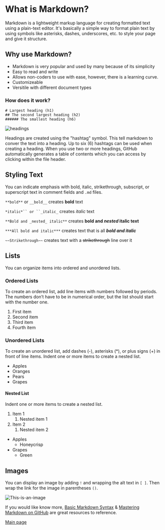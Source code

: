 # What is Markdown?

Markdown is a lightweight markup language for creating formatted text using a plain-text editor. It's basically a simple way to format plain text by using symbols like asterisks, dashes, underscores, etc. to style your page and give it structure.

## Why use Markdown?

+ Markdown is very popular and used by many because of its simplicity
+ Easy to read and write
+ Allows non-coders to use with ease, however, there is a learning curve.
+ Customizeable
+ Versitile with different document types

### **How does it work?**

```
# Largest heading (h1)
## The second largest heading (h2)
###### The smallest heading (h6)
```

![headings](https://docs.github.com/assets/cb-8119/images/help/writing/headings-rendered.png)

Headings are created using the "hashtag" symbol. This tell markdown to conver the text into a heading. Up to six (6) hashtags can be used when creating a heading. When you use two or more headings, GitHub automatically generates a table of contents which you can access by clicking  within the file header.

## Styling Text

You can indicate emphasis with bold, italic, strikethrough, subscript, or superscript text in comment fields and ``.md`` files.

`**bold**` or `__bold__` creates **bold** text

`*italic*`` or ``_italic_` creates *italic* text

`**Bold and _nested_ italic**` creates **bold and _nested_ italic text**

`***All bold and italic***` creates text that is all ***bold and italic***

`~~Strikethrough~~` creates text with a ~~strikethrough~~ line over it

## Lists

You can organize items into ordered and unordered lists.

### Ordered Lists

To create an ordered list, add line items with numbers followed by periods. The numbers don’t have to be in numerical order, but the list should start with the number one.

1. First item
2. Second item
3. Third item
4. Fourth item

### Unordered Lists

To create an unordered list, add dashes (-), asterisks (*), or plus signs (+) in front of line items. Indent one or more items to create a nested list.

 - Apples
 - Oranges
 - Pears
 - Grapes

#### Nested List
Indent one or more items to create a nested list.

1. Item 1
    1. Nested item 1
2. Item 2
    1. Nested item 2

- Apples
  - Honeycrisp
- Grapes
  - Green

## Images

You can display an image by adding `!` and wrapping the alt text in `[ ]`. Then wrap the link for the image in parentheses `()`.

![This-is-an-image](https://via.placeholder.com/400x200.png?text=This+is+an+image)

If you would like know more, [Basic Markdown Syntax](https://www.markdownguide.org/basic-syntax/) & [Mastering Markdown on GitHub](https://docs.github.com/en/get-started/writing-on-github/getting-started-with-writing-and-formatting-on-github/basic-writing-and-formatting-syntax#styling-text) are great resources to reference.

[Main page](README.md)
